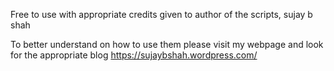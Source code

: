 Free to use with appropriate credits given to author of the scripts, sujay b shah

To better understand on how to use them please visit my webpage and look for the appropriate blog https://sujaybshah.wordpress.com/
